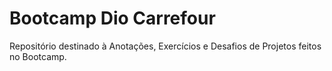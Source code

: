 # Bootcamp Dio Carrefour
Repositório destinado à Anotações, Exercícios e Desafios de Projetos feitos no Bootcamp.
